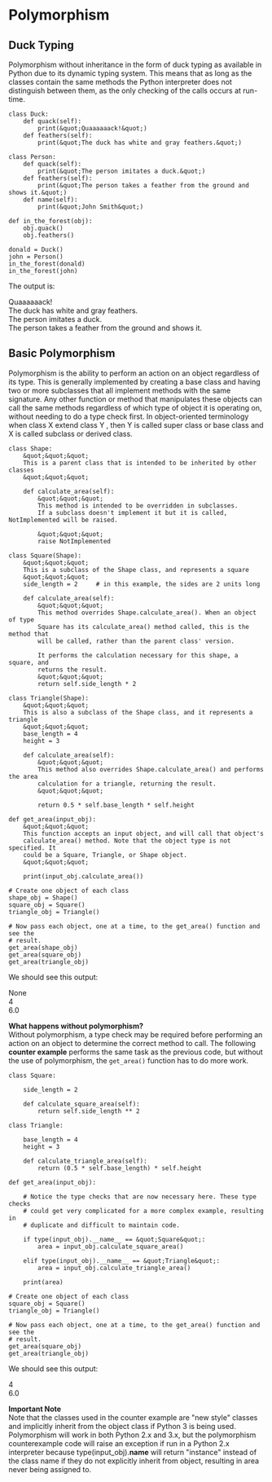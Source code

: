# Polymorphism



## Duck Typing


Polymorphism without inheritance in the form of duck typing as available in Python due to its dynamic typing system. This means that as long as the classes contain the same methods the Python interpreter does not distinguish between them, as the only checking of the calls occurs at run-time.

```
class Duck:
    def quack(self):
        print(&quot;Quaaaaaack!&quot;)
    def feathers(self):
        print(&quot;The duck has white and gray feathers.&quot;)

class Person:
    def quack(self):
        print(&quot;The person imitates a duck.&quot;)
    def feathers(self):
        print(&quot;The person takes a feather from the ground and shows it.&quot;)
    def name(self):
        print(&quot;John Smith&quot;)

def in_the_forest(obj):
    obj.quack()
    obj.feathers()

donald = Duck()
john = Person()
in_the_forest(donald)
in_the_forest(john)

```

The output is:

> 
<p>Quaaaaaack!<br />
The duck has white and gray feathers.<br />
The person imitates a duck.<br />
The person takes a feather from the ground and shows it.</p>




## Basic Polymorphism


Polymorphism is the ability to perform an action on an object regardless of its type. This is generally implemented by creating a base class and having two or more subclasses that all implement methods with the same signature. Any other function or method that manipulates these objects can call the same methods regardless of which type of object it is operating on, without needing to do a type check first. In object-oriented terminology when class X extend class Y , then Y is called super class or base class and X is called subclass or derived class.

```
class Shape:
    &quot;&quot;&quot;
    This is a parent class that is intended to be inherited by other classes
    &quot;&quot;&quot;

    def calculate_area(self):
        &quot;&quot;&quot;
        This method is intended to be overridden in subclasses.
        If a subclass doesn't implement it but it is called, NotImplemented will be raised.

        &quot;&quot;&quot;
        raise NotImplemented

class Square(Shape):
    &quot;&quot;&quot;
    This is a subclass of the Shape class, and represents a square
    &quot;&quot;&quot;
    side_length = 2     # in this example, the sides are 2 units long

    def calculate_area(self):
        &quot;&quot;&quot;
        This method overrides Shape.calculate_area(). When an object of type
        Square has its calculate_area() method called, this is the method that
        will be called, rather than the parent class' version.

        It performs the calculation necessary for this shape, a square, and
        returns the result.
        &quot;&quot;&quot;
        return self.side_length * 2

class Triangle(Shape):
    &quot;&quot;&quot;
    This is also a subclass of the Shape class, and it represents a triangle
    &quot;&quot;&quot;
    base_length = 4
    height = 3

    def calculate_area(self):
        &quot;&quot;&quot;
        This method also overrides Shape.calculate_area() and performs the area
        calculation for a triangle, returning the result.
        &quot;&quot;&quot;

        return 0.5 * self.base_length * self.height

def get_area(input_obj):
    &quot;&quot;&quot;
    This function accepts an input object, and will call that object's
    calculate_area() method. Note that the object type is not specified. It
    could be a Square, Triangle, or Shape object.
    &quot;&quot;&quot;

    print(input_obj.calculate_area())

# Create one object of each class
shape_obj = Shape()
square_obj = Square()
triangle_obj = Triangle()

# Now pass each object, one at a time, to the get_area() function and see the
# result.
get_area(shape_obj)
get_area(square_obj)
get_area(triangle_obj)

```

We should see this output:

> 
<p>None<br />
4<br />
6.0</p>


**What happens without polymorphism?**<br />
Without polymorphism, a type check may be required before performing an action on an object to determine the correct method to call. The following **counter example** performs the same task as the previous code, but without the use of polymorphism, the `get_area()` function has to do more work.

```
class Square:

    side_length = 2

    def calculate_square_area(self):
        return self.side_length ** 2

class Triangle:

    base_length = 4
    height = 3

    def calculate_triangle_area(self):
        return (0.5 * self.base_length) * self.height

def get_area(input_obj):

    # Notice the type checks that are now necessary here. These type checks
    # could get very complicated for a more complex example, resulting in
    # duplicate and difficult to maintain code.

    if type(input_obj).__name__ == &quot;Square&quot;:
        area = input_obj.calculate_square_area()

    elif type(input_obj).__name__ == &quot;Triangle&quot;:
        area = input_obj.calculate_triangle_area()

    print(area)

# Create one object of each class
square_obj = Square()
triangle_obj = Triangle()

# Now pass each object, one at a time, to the get_area() function and see the
# result.
get_area(square_obj)
get_area(triangle_obj)

```

We should see this output:

> 
<p>4<br />
6.0</p>


**Important Note**<br />
Note that the classes used in the counter example are &quot;new style&quot; classes and implicitly inherit from the object class if Python 3 is being used. Polymorphism will work in both Python 2.x and 3.x, but the polymorphism counterexample code will raise an exception if run in a Python 2.x interpreter because type(input_obj).**name** will return &quot;instance&quot; instead of the class name if they do not explicitly inherit from object, resulting in area never being assigned to.

